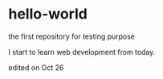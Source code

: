 # hello-world
the first repository for testing purpose

I start to learn web development from today.

edited on Oct 26
